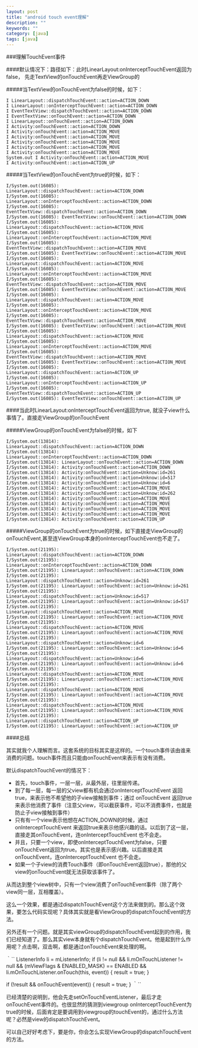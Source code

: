 ```yaml
---
layout: post
title: "android touch event理解"
description: ""
keywords: ""
category: [java]
tags: [java]
---
```

###理解TouchEvent事件

####默认情况下：路径如下：此时LinearLayout:onInterceptTouchEvent返回为false， 先走TextView的onTouchEvent再走ViewGroup的

#####当TextView的onTouchEvent为false的时候，如下：

```
I LinearLayout::dispatchTouchEvent::action=ACTION_DOWN
I LinearLayout::onInterceptTouchEvent::action=ACTION_DOWN
I EventTextView::dispatchTouchEvent::action=ACTION_DOWN
I EventTextView::onTouchEvent::action=ACTION_DOWN
I LinearLayout::onTouchEvent::action=ACTION_DOWN
I Activity:onTouchEvent::action=ACTION_DOWN
I Activity:onTouchEvent::action=ACTION_MOVE
I Activity:onTouchEvent::action=ACTION_MOVE
I Activity:onTouchEvent::action=ACTION_MOVE
I Activity:onTouchEvent::action=ACTION_MOVE
I Activity:onTouchEvent::action=ACTION_MOVE
System.out I Activity:onTouchEvent::action=ACTION_MOVE
I Activity:onTouchEvent::action=ACTION_UP
```
#####当TextView的onTouchEvent为true的时候，如下：
```
I/System.out(16085): LinearLayout::dispatchTouchEvent::action=ACTION_DOWN
I/System.out(16085): LinearLayout::onInterceptTouchEvent::action=ACTION_DOWN
I/System.out(16085): EventTextView::dispatchTouchEvent::action=ACTION_DOWN
I/System.out(16085): EventTextView::onTouchEvent::action=ACTION_DOWN
I/System.out(16085): LinearLayout::dispatchTouchEvent::action=ACTION_MOVE
I/System.out(16085): LinearLayout::onInterceptTouchEvent::action=ACTION_MOVE
I/System.out(16085): EventTextView::dispatchTouchEvent::action=ACTION_MOVE
I/System.out(16085): EventTextView::onTouchEvent::action=ACTION_MOVE
I/System.out(16085): LinearLayout::dispatchTouchEvent::action=ACTION_MOVE
I/System.out(16085): LinearLayout::onInterceptTouchEvent::action=ACTION_MOVE
I/System.out(16085): EventTextView::dispatchTouchEvent::action=ACTION_MOVE
I/System.out(16085): EventTextView::onTouchEvent::action=ACTION_MOVE
I/System.out(16085): LinearLayout::dispatchTouchEvent::action=ACTION_MOVE
I/System.out(16085): LinearLayout::onInterceptTouchEvent::action=ACTION_MOVE
I/System.out(16085): EventTextView::dispatchTouchEvent::action=ACTION_MOVE
I/System.out(16085): EventTextView::onTouchEvent::action=ACTION_MOVE
I/System.out(16085): LinearLayout::dispatchTouchEvent::action=ACTION_MOVE
I/System.out(16085): LinearLayout::onInterceptTouchEvent::action=ACTION_MOVE
I/System.out(16085): EventTextView::dispatchTouchEvent::action=ACTION_MOVE
I/System.out(16085): EventTextView::onTouchEvent::action=ACTION_MOVE
I/System.out(16085): LinearLayout::dispatchTouchEvent::action=ACTION_UP
I/System.out(16085): LinearLayout::onInterceptTouchEvent::action=ACTION_UP
I/System.out(16085): EventTextView::dispatchTouchEvent::action=ACTION_UP
I/System.out(16085): EventTextView::onTouchEvent::action=ACTION_UP
```
####当此时LinearLayout:onInterceptTouchEvent返回为true, 就没子view什么事情了。直接走ViewGroup的onTouchEvent

#####ViewGroup的onTouchEvent为false的时候，如下
```
I/System.out(13814): LinearLayout::dispatchTouchEvent::action=ACTION_DOWN
I/System.out(13814): LinearLayout::onInterceptTouchEvent::action=ACTION_DOWN
I/System.out(13814): LinearLayout::onTouchEvent::action=ACTION_DOWN
I/System.out(13814): Activity:onTouchEvent::action=ACTION_DOWN
I/System.out(13814): Activity:onTouchEvent::action=Unknow:id=261
I/System.out(13814): Activity:onTouchEvent::action=Unknow:id=517
I/System.out(13814): Activity:onTouchEvent::action=Unknow:id=6
I/System.out(13814): Activity:onTouchEvent::action=ACTION_MOVE
I/System.out(13814): Activity:onTouchEvent::action=Unknow:id=262
I/System.out(13814): Activity:onTouchEvent::action=ACTION_MOVE
I/System.out(13814): Activity:onTouchEvent::action=ACTION_MOVE
I/System.out(13814): Activity:onTouchEvent::action=ACTION_MOVE
I/System.out(13814): Activity:onTouchEvent::action=ACTION_MOVE
I/System.out(13814): Activity:onTouchEvent::action=ACTION_UP
```
#####ViewGroup的onTouchEvent为true的时候，如下直接走ViewGroup的onTouchEvent,甚至连ViewGroup本身的onInterceptTouchEvent也不走了。
```
I/System.out(21195): LinearLayout::dispatchTouchEvent::action=ACTION_DOWN
I/System.out(21195): LinearLayout::onInterceptTouchEvent::action=ACTION_DOWN
I/System.out(21195): LinearLayout::onTouchEvent::action=ACTION_DOWN
I/System.out(21195): LinearLayout::dispatchTouchEvent::action=Unknow:id=261
I/System.out(21195): LinearLayout::onTouchEvent::action=Unknow:id=261
I/System.out(21195): LinearLayout::dispatchTouchEvent::action=Unknow:id=517
I/System.out(21195): LinearLayout::onTouchEvent::action=Unknow:id=517
I/System.out(21195): LinearLayout::dispatchTouchEvent::action=ACTION_MOVE
I/System.out(21195): LinearLayout::onTouchEvent::action=ACTION_MOVE
I/System.out(21195): LinearLayout::dispatchTouchEvent::action=ACTION_MOVE
I/System.out(21195): LinearLayout::onTouchEvent::action=ACTION_MOVE
I/System.out(21195): LinearLayout::dispatchTouchEvent::action=Unknow:id=6
I/System.out(21195): LinearLayout::onTouchEvent::action=Unknow:id=6
I/System.out(21195): LinearLayout::dispatchTouchEvent::action=Unknow:id=6
I/System.out(21195): LinearLayout::onTouchEvent::action=Unknow:id=6
I/System.out(21195): LinearLayout::dispatchTouchEvent::action=ACTION_MOVE
I/System.out(21195): LinearLayout::onTouchEvent::action=ACTION_MOVE
I/System.out(21195): LinearLayout::dispatchTouchEvent::action=ACTION_MOVE
I/System.out(21195): LinearLayout::onTouchEvent::action=ACTION_MOVE
I/System.out(21195): LinearLayout::dispatchTouchEvent::action=ACTION_MOVE
I/System.out(21195): LinearLayout::onTouchEvent::action=ACTION_MOVE
I/System.out(21195): LinearLayout::dispatchTouchEvent::action=ACTION_UP
I/System.out(21195): LinearLayout::onTouchEvent::action=ACTION_UP
```
####总结

其实就我个人理解而言。这套系统的目标其实是这样的。一个touch事件该由谁来消费的问题。touch事件而且只能由onTouchEvent来表示有没有消费。

默认dispatchTouchEvent的情况下：

 * 首先，touch事件，一层一层，从最外层，往里层传递。
 * 到了每一层，每一层的父view都有机会通过onInterceptTouchEvent 返回true，来表示他不希望他的子view接触到事件；通过 onTouchEvent 返回true来表示他消费了事件（注意父view，可以截获事件，可以不消费事件，也就是防止子view接触到事件）
 * 只有有一个view表示他想在ACTION_DOWN的时候，通过onInterceptTouchEvent 来返回true来表示他感兴趣的话。以后到了这一层，直接走其onTouchEvent，连onInterceptTouchEvent 也不会走。
 * 并且，只要一个view，即使onInterceptTouchEvent为false，只要onTouchEvent返回为true。其实也是表示感兴趣。以后直接走其onTouchEvent，连onInterceptTouchEvent 也不会走。
 * 如果一个子view的消费Touch事件（即onTouchEvent返回true），那他的父view的onTouchEvent就无法获取该事件了。

从而达到整个view树中，只有一个view消费了onTouchEvent事件（除了两个view同一层，互相覆盖）。

这么一个效果，都是通过dispatchTouchEvent这个方法来做到的。那么这个效果，要怎么代码实现呢？具体其实就是看ViewGroup的dispatchTouchEvent的方法。

另外还有一个问题。就是其实viewGroup的dispatchTouchEvent起到的作用，我们已经知道了。那么其实view本身就有个dispatchTouchEvent。他是起到什么作用呢？点击啊，双击啊，都是通过onTouchEvent来处理的啊。

｀``
ListenerInfo li = mListenerInfo;
if (li != null && li.mOnTouchListener != null
&& (mViewFlags & ENABLED_MASK) == ENABLED
&& li.mOnTouchListener.onTouch(this, event)) {
result = true;
}

if (!result && onTouchEvent(event)) {
result = true;
}
｀``

已经清楚的说明到，他会先走setOnTouchEventListener，最后才走onTouchEvent事件的。也很显然的猜测到viewgroup onInterceptTouchEvent为true的时候，后面肯定是要调用到viewgroup的touchEvent的，通过什么方法呢？必然是view的dispatchTouchEvent。

可以自己好好考虑下，要是你，你会怎么实现ViewGroup的dispatchTouchEvent的方法。